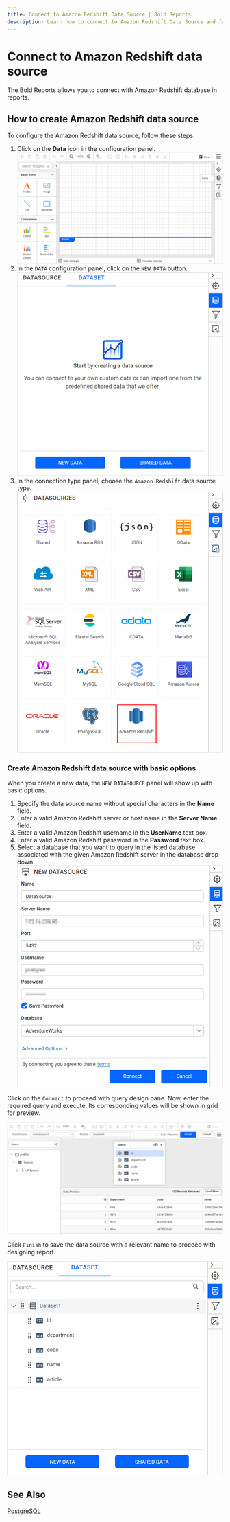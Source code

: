 ```yaml
---
title: Connect to Amazon Redshift Data Source | Bold Reports
description: Learn how to connect to Amazon Redshift Data Source and feed data to your RDL reports using Bold Reports Designer.
---
```


# Connect to Amazon Redshift data source

The Bold Reports allows you to connect with Amazon Redshift database in reports.

## How to create Amazon Redshift data source

To configure the Amazon Redshift data source, follow these steps:

1. Click on the **Data** icon in the configuration panel.
   ![Data icon configuration panel](/static/assets/on-premise/images/report-designer/manage-data/data-connectors/data-configuration-panel.png)
2. In the `DATA` configuration panel, click on the `NEW DATA` button.
   ![Data icon configuration panel](/static/assets/on-premise/images/report-designer/manage-data/data-connectors/new-data-button.png)
3. In the connection type panel, choose the `Amazon Redshift` data source type.
   ![Connection types panel](/static/assets/on-premise/images/report-designer/manage-data/amazon-redshift-data-source/connection-types.png)

### Create Amazon Redshift data source with basic options

When you create a new data, the `NEW DATASOURCE` panel will show up with basic options.

1. Specify the data source name without special characters in the **Name** field.
2. Enter a valid Amazon Redshift server or host name in the **Server Name** field.
3. Enter a valid Amazon Redshift username in the **UserName** text box.
4. Enter a valid Amazon Redshift password in the **Password** text box.
5. Select a database that you want to query in the listed database associated with the given Amazon Redshift server in the database drop-down.
   ![Web datasource properties](/static/assets/on-premise/images/report-designer/manage-data/amazon-redshift-data-source/basic-options.png)

Click on the `Connect` to proceed with query design pane. Now, enter the required query and execute. Its corresponding values will be shown in grid for preview.

![New connection panel](/static/assets/on-premise/images/report-designer/manage-data/amazon-redshift-data-source/execute-schema.png)

Click `Finish` to save the data source with a relevant name to proceed with designing report.

![New connection panel](/static/assets/on-premise/images/report-designer/manage-data/amazon-redshift-data-source/data-list.png)

## See Also

[PostgreSQL](./../../data-connectors/postgresql-data-source/)